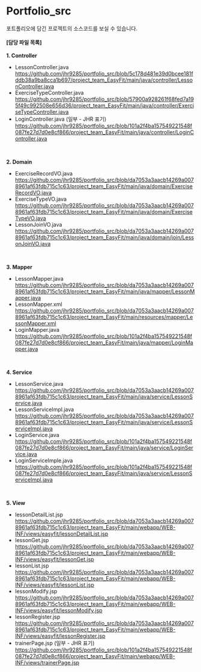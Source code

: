 # Portfolio_src
포트폴리오에 담긴 프로젝트의 소스코드를 보실 수 있습니다.<br>
<br>
<b>[담당 파일 목록]</b><br>
<br>
<b>1. Controller</b><br>
* LessonController.java
https://github.com/jhr9285/portfolio_src/blob/5c178d481e39d0bcee181fddb38a9ba8cca1b697/project_team_EasyFit/main/java/controller/LessonController.java <br>
* ExerciseTypeController.java
https://github.com/jhr9285/portfolio_src/blob/57900a928261f68fed7a195f49c992508e656d36/project_team_EasyFit/main/java/controller/ExerciseTypeController.java <br>
* LoginController.java (일부 - JHR 표기)
https://github.com/jhr9285/portfolio_src/blob/101a2f4ba157549221548f087fe27d7d0e8cf866/project_team_EasyFit/main/java/controller/LoginController.java <br>
<br>

<b>2. Domain</b><br>
* ExerciseRecordVO.java
https://github.com/jhr9285/portfolio_src/blob/da7053a3aacb14269a0078961af63fdb715c1c63/project_team_EasyFit/main/java/domain/ExerciseRecordVO.java <br>
* ExerciseTypeVO.java
https://github.com/jhr9285/portfolio_src/blob/da7053a3aacb14269a0078961af63fdb715c1c63/project_team_EasyFit/main/java/domain/ExerciseTypeVO.java <br>
* LessonJoinVO.java 
https://github.com/jhr9285/portfolio_src/blob/da7053a3aacb14269a0078961af63fdb715c1c63/project_team_EasyFit/main/java/domain/join/LessonJoinVO.java <br>
<br>

<b>3. Mapper</b><br>
* LessonMapper.java 
https://github.com/jhr9285/portfolio_src/blob/da7053a3aacb14269a0078961af63fdb715c1c63/project_team_EasyFit/main/java/mapper/LessonMapper.java <br>
* LessonMapper.xml
https://github.com/jhr9285/portfolio_src/blob/da7053a3aacb14269a0078961af63fdb715c1c63/project_team_EasyFit/main/resources/mapper/LessonMapper.xml <br>
* LoginMapper.java
https://github.com/jhr9285/portfolio_src/blob/101a2f4ba157549221548f087fe27d7d0e8cf866/project_team_EasyFit/main/java/mapper/LoginMapper.java <br>
<br>

<b>4. Service</b><br>
* LessonService.java 
https://github.com/jhr9285/portfolio_src/blob/da7053a3aacb14269a0078961af63fdb715c1c63/project_team_EasyFit/main/java/service/LessonService.java <br>
* LessonServiceImpl.java 
https://github.com/jhr9285/portfolio_src/blob/da7053a3aacb14269a0078961af63fdb715c1c63/project_team_EasyFit/main/java/service/LessonServiceImpl.java <br>
* LoginService.java
https://github.com/jhr9285/portfolio_src/blob/101a2f4ba157549221548f087fe27d7d0e8cf866/project_team_EasyFit/main/java/service/LoginService.java <br>
* LoginServiceImple.java
https://github.com/jhr9285/portfolio_src/blob/101a2f4ba157549221548f087fe27d7d0e8cf866/project_team_EasyFit/main/java/service/LessonServiceImpl.java <br>
<br>

<b>5. View</b><br>
* lessonDetailList.jsp 
https://github.com/jhr9285/portfolio_src/blob/da7053a3aacb14269a0078961af63fdb715c1c63/project_team_EasyFit/main/webapp/WEB-INF/views/easyfit/lessonDetailList.jsp <br>
* lessonGet.jsp 
https://github.com/jhr9285/portfolio_src/blob/da7053a3aacb14269a0078961af63fdb715c1c63/project_team_EasyFit/main/webapp/WEB-INF/views/easyfit/lessonGet.jsp <br>
* lessonList.jsp 
https://github.com/jhr9285/portfolio_src/blob/da7053a3aacb14269a0078961af63fdb715c1c63/project_team_EasyFit/main/webapp/WEB-INF/views/easyfit/lessonList.jsp <br>
* lessonModify.jsp 
https://github.com/jhr9285/portfolio_src/blob/da7053a3aacb14269a0078961af63fdb715c1c63/project_team_EasyFit/main/webapp/WEB-INF/views/easyfit/lessonModify.jsp <br>
* lessonRegister.jsp 
https://github.com/jhr9285/portfolio_src/blob/da7053a3aacb14269a0078961af63fdb715c1c63/project_team_EasyFit/main/webapp/WEB-INF/views/easyfit/lessonRegister.jsp <br>
* trainerPage.jsp (일부 - JHR 표기)
https://github.com/jhr9285/portfolio_src/blob/101a2f4ba157549221548f087fe27d7d0e8cf866/project_team_EasyFit/main/webapp/WEB-INF/views/trainerPage.jsp <br>
<br>
